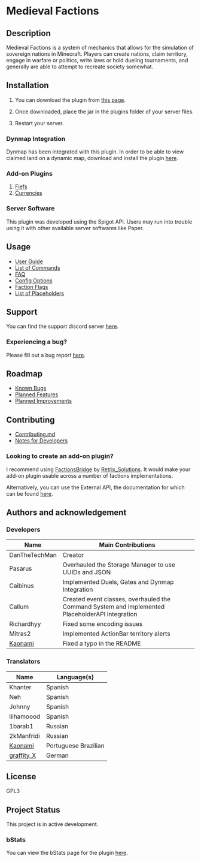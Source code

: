 # Medieval Factions

## Description
Medieval Factions is a system of mechanics that allows for the simulation of sovereign nations in Minecraft. Players can create nations, claim territory, engage in warfare or politics, write laws or hold dueling tournaments, and generally are able to attempt to recreate society somewhat.

## Installation
1) You can download the plugin from [this page](https://www.spigotmc.org/resources/medieval-factions-sovereign-nation-simulator.79941/updates).

2) Once downloaded, place the jar in the plugins folder of your server files.

3) Restart your server.

### Dynmap Integration
Dynmap has been integrated with this plugin. In order to be able to view claimed land on a dynamic map, download and install the plugin [here](https://www.spigotmc.org/resources/dynmap.274/).

### Add-on Plugins
1) [Fiefs](https://github.com/dmccoystephenson/Fiefs)
2) [Currencies](https://github.com/dmccoystephenson/Currencies)

### Server Software
This plugin was developed using the Spigot API. Users may run into trouble using it with other available server softwares like Paper.

## Usage
- [User Guide](https://github.com/dmccoystephenson/Medieval-Factions/wiki/Guide)
- [List of Commands](https://github.com/dmccoystephenson/Medieval-Factions/wiki/Commands)
- [FAQ](https://github.com/dmccoystephenson/Medieval-Factions/wiki/FAQ)
- [Config Options](https://github.com/dmccoystephenson/Medieval-Factions/wiki/Config-Options)
- [Faction Flags](https://github.com/dmccoystephenson/Medieval-Factions/wiki/Faction-Flags)
- [List of Placeholders](https://github.com/dmccoystephenson/Medieval-Factions/wiki/Placeholders)

## Support
You can find the support discord server [here](https://discord.gg/xXtuAQ2).

### Experiencing a bug?
Please fill out a bug report [here](https://github.com/dmccoystephenson/Medieval-Factions/issues?q=is%3Aissue+is%3Aopen+label%3Abug).

## Roadmap
- [Known Bugs](https://github.com/dmccoystephenson/Medieval-Factions/issues?q=is%3Aopen+is%3Aissue+label%3Abug)
- [Planned Features](https://github.com/dmccoystephenson/Medieval-Factions/issues?q=is%3Aopen+is%3Aissue+label%3AEpic)
- [Planned Improvements](https://github.com/dmccoystephenson/Medieval-Factions/issues?q=is%3Aopen+is%3Aissue+label%3Aimprovement)

## Contributing
- [Contributing.md](https://github.com/dmccoystephenson/Medieval-Factions/blob/master/CONTRIBUTING.md)
- [Notes for Developers](https://github.com/dmccoystephenson/Medieval-Factions/wiki/Developer-Notes)

### Looking to create an add-on plugin?
I recommend using [FactionsBridge](https://www.spigotmc.org/resources/factionsbridge.89716/) by [Retrix_Solutions](https://www.spigotmc.org/resources/authors/retrix_solutions.491191/). It would make your add-on plugin usable across a number of factions implementations.

Alternatively, you can use the External API, the documentation for which can be found [here](https://github.com/dmccoystephenson/Medieval-Factions/wiki/External-API-Documentation).

## Authors and acknowledgement
### Developers
Name | Main Contributions
------------ | -------------
DanTheTechMan | Creator
Pasarus | Overhauled the Storage Manager to use UUIDs and JSON
Caibinus | Implemented Duels, Gates and Dynmap Integration
Callum | Created event classes, overhauled the Command System and implemented PlaceholderAPI integration
Richardhyy | Fixed some encoding issues
Mitras2 | Implemented ActionBar territory alerts
[Kaonami](https://github.com/Daniels7k) | Fixed a typo in the README

### Translators
Name | Language(s)
------------ | -------------
Khanter | Spanish
Neh | Spanish
Johnny | Spanish
lilhamoood | Spanish
1barab1 | Russian
2kManfridi | Russian
[Kaonami](https://github.com/Daniels7k) | Portuguese Brazilian
[graffity_X](https://www.spigotmc.org/members/kicker765.946561/) | German

## License
GPL3

## Project Status
This project is in active development.

### bStats
You can view the bStats page for the plugin [here](https://bstats.org/plugin/bukkit/Medieval%20Factions/8929).
